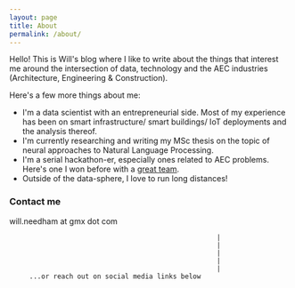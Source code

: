 ```yaml
---
layout: page
title: About
permalink: /about/
---
```


Hello! This is Will's blog where I like to write about the things that interest me around the intersection of data, technology and the AEC industries (Architecture, Engineering & Construction). 

Here's a few more things about me:

 * I'm a data scientist with an entrepreneurial side. Most of my experience has been on smart infrastructure/ smart buildings/ IoT deployments and the analysis thereof. 
 * I'm currently researching and writing my MSc thesis on the topic of neural approaches to Natural Language Processing. 
 * I'm a serial hackathon-er, especially ones related to AEC problems. Here's one I won before with a [great team](http://aec-labs.com/2016/11/uber-for-concrete-wins-uks-construction-news-first-hackathon/).   
 * Outside of the data-sphere, I love to run long distances! 

### Contact me

will.needham at gmx dot com 


														|
														|
														|
														|
														|
         ...or reach out on social media links below     